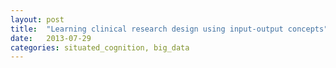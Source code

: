 ```yaml
---
layout: post
title:  "Learning clinical research design using input-output concepts"
date:   2013-07-29
categories: situated_cognition, big_data
---
```


![]()

